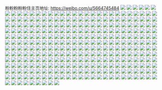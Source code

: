 粉粉粉粉粉住主页地址: https://weibo.com/u/5664745484 
![](https://wx4.sinaimg.cn/mw2000/006bmH4Ely1h9fcryr13dj30u0140107.jpg) 
![](https://wx4.sinaimg.cn/mw2000/006bmH4Ely1h9et2s01r5j30u0140q7d.jpg) 
![](https://wx4.sinaimg.cn/mw2000/006bmH4Ely1h9et2qtunoj30u016sq91.jpg) 
![](https://wx4.sinaimg.cn/mw2000/006bmH4Ely1h9et2rh0fvj30u014v0z0.jpg) 
![](https://wx4.sinaimg.cn/mw2000/006bmH4Ely1h9e1njs2dhj30u014042z.jpg) 
![](https://wx4.sinaimg.cn/mw2000/006bmH4Ely1h9e1nmi69mj30u0140wl2.jpg) 
![](https://wx4.sinaimg.cn/mw2000/006bmH4Ely1h9e1no7hpcj30u014kdm6.jpg) 
![](https://wx4.sinaimg.cn/mw2000/006bmH4Ely1h9e1nng1wtj30u01400wz.jpg) 
![](https://wx4.sinaimg.cn/mw2000/006bmH4Ely1h9e1nko0bzj30u0140tdy.jpg) 
![](https://wx4.sinaimg.cn/mw2000/006bmH4Ely1h9e1nntsl4j30u01400xn.jpg) 
![](https://wx4.sinaimg.cn/mw2000/006bmH4Ely1h9e1nmz5llj30u0140q9d.jpg) 
![](https://wx4.sinaimg.cn/mw2000/006bmH4Ely1h9e1nk6yi5j30u014045k.jpg) 
![](https://wx4.sinaimg.cn/mw2000/006bmH4Ely1h96x6jj7enj30u014cdom.jpg) 
![](https://wx4.sinaimg.cn/mw2000/006bmH4Ely1h95ebv9zu0j31sc2dsqv5.jpg) 
![](https://wx4.sinaimg.cn/mw2000/006bmH4Ely1h95ec0v70sj32c0361qv6.jpg) 
![](https://wx4.sinaimg.cn/mw2000/006bmH4Ely1h95ebkvrwkj321w2qj1ky.jpg) 
![](https://wx4.sinaimg.cn/mw2000/006bmH4Ely1h95ebx3llxj32c0340kjm.jpg) 
![](https://wx4.sinaimg.cn/mw2000/006bmH4Ely1h95ebtrzimj31sc2dskjl.jpg) 
![](https://wx4.sinaimg.cn/mw2000/006bmH4Ely1h95ebyb50dj32c036du0y.jpg) 
![](https://wx4.sinaimg.cn/mw2000/006bmH4Ely1h95ebzla98j32c035xqv6.jpg) 
![](https://wx4.sinaimg.cn/mw2000/006bmH4Ely1h8re21tjz7j326l2wthdt.jpg) 
![](https://wx4.sinaimg.cn/mw2000/006bmH4Ely1h8re22hfruj326l2wtb29.jpg) 
![](https://wx4.sinaimg.cn/mw2000/006bmH4Ely1h8re1ybx84j32802yonpf.jpg) 
![](https://wx4.sinaimg.cn/mw2000/006bmH4Ely1h8re2506roj32c0340qv5.jpg) 
![](https://wx4.sinaimg.cn/mw2000/006bmH4Ely1h8re27hot8j32yo280hdw.jpg) 
![](https://wx4.sinaimg.cn/mw2000/006bmH4Ely1h8prlqf3ozj30u016f44t.jpg) 
![](https://wx4.sinaimg.cn/mw2000/006bmH4Ely1h8prlqw4bdj30u015ejy7.jpg) 
![](https://wx4.sinaimg.cn/mw2000/006bmH4Ely1h8prmflb83j30u0140n4f.jpg) 
![](https://wx4.sinaimg.cn/mw2000/006bmH4Ely1h8prluvc9vj30u01407cn.jpg) 
![](https://wx4.sinaimg.cn/mw2000/006bmH4Ely1h8prlsi6x9j30u0140aij.jpg) 
![](https://wx4.sinaimg.cn/mw2000/006bmH4Ely1h8prltqnnaj30u0140n52.jpg) 
![](https://wx4.sinaimg.cn/mw2000/006bmH4Ely1h8prlt423nj30u0140dnu.jpg) 
![](https://wx4.sinaimg.cn/mw2000/006bmH4Ely1h8o626cfacj31de1tu7pu.jpg) 
![](https://wx4.sinaimg.cn/mw2000/006bmH4Ely1h8o5gi1565j32c03401kz.jpg) 
![](https://wx4.sinaimg.cn/mw2000/006bmH4Ely1h8o4mi4isfj32uv255npe.jpg) 
![](https://wx4.sinaimg.cn/mw2000/006bmH4Ely1h8o4mlkvj2j32c0340e83.jpg) 
![](https://wx4.sinaimg.cn/mw2000/006bmH4Ely1h8o4mfvikxj32c03404qr.jpg) 
![](https://wx4.sinaimg.cn/mw2000/006bmH4Ely1h8gol46vmhj30s10mmjv9.jpg) 
![](https://wx4.sinaimg.cn/mw2000/006bmH4Ely1h8fnenoyosj33402c07wj.jpg) 
![](https://wx4.sinaimg.cn/mw2000/006bmH4Ely1h8flkmpb8sj30wi1ycb29.jpg) 
![](https://wx4.sinaimg.cn/mw2000/006bmH4Ely1h8flkogdrsj30wi1yce81.jpg) 
![](https://wx4.sinaimg.cn/mw2000/006bmH4Ely1h8flktnip3j32802yohdu.jpg) 
![](https://wx4.sinaimg.cn/mw2000/006bmH4Ely1h8flkqglu1j32802you0y.jpg) 
![](https://wx4.sinaimg.cn/mw2000/006bmH4Ely1h8flkxbt4vj31o02801ky.jpg) 
![](https://wx4.sinaimg.cn/mw2000/006bmH4Ely1h8fll1ac99j32yo2804qs.jpg) 
![](https://wx4.sinaimg.cn/mw2000/006bmH4Ely1h8flkuvzatj32ez1t9hdu.jpg) 
![](https://wx4.sinaimg.cn/mw2000/006bmH4Ely1h8fll3ilrvj32ic1vsnpe.jpg) 
![](https://wx4.sinaimg.cn/mw2000/006bmH4Ely1h8flkkz3wgj32802you0y.jpg) 
![](https://wx4.sinaimg.cn/mw2000/006bmH4Ely1h8flksavfjj32802yoqv6.jpg) 
![](https://wx4.sinaimg.cn/mw2000/006bmH4Ely1h8flkwhc02j32802you0y.jpg) 
![](https://wx4.sinaimg.cn/mw2000/006bmH4Ely1h8flkz33m6j31y52lj1ky.jpg) 
![](https://wx4.sinaimg.cn/mw2000/006bmH4Ely1h8fll2fqm2j32yo2804qs.jpg) 
![](https://wx4.sinaimg.cn/mw2000/006bmH4Ely1h8ea1c933lj30u00u043j.jpg) 
![](https://wx4.sinaimg.cn/mw2000/006bmH4Ely1h8ea1evwmtj30u0140dnb.jpg) 
![](https://wx4.sinaimg.cn/mw2000/006bmH4Ely1h8ea1brlz7j30u00u00xt.jpg) 
![](https://wx4.sinaimg.cn/mw2000/006bmH4Ely1h8ea1bbo4gj30u0140165.jpg) 
![](https://wx4.sinaimg.cn/mw2000/006bmH4Ely1h8d7gyiy5qj30wi1ycqv5.jpg) 
![](https://wx4.sinaimg.cn/mw2000/006bmH4Ely1h8d7go4l7fj30wi17c7dk.jpg) 
![](https://wx4.sinaimg.cn/mw2000/006bmH4Ely1h8d7gnl9rtj32c0340kjm.jpg) 
![](https://wx4.sinaimg.cn/mw2000/006bmH4Ely1h8c66w3xlqj30ty13y7ex.jpg) 
![](https://wx4.sinaimg.cn/mw2000/006bmH4Ely1h89divhfiwj30u0140gq6.jpg) 
![](https://wx4.sinaimg.cn/mw2000/006bmH4Ely1h87g3yl3ljj315j0nc7ca.jpg) 
![](https://wx4.sinaimg.cn/mw2000/006bmH4Ely1h87g3z2906j30wi17bahb.jpg) 
![](https://wx4.sinaimg.cn/mw2000/006bmH4Ely1h87etmjp3gj32c02c0b2b.jpg) 
![](https://wx4.sinaimg.cn/mw2000/006bmH4Ely1h87emyh7jgj32831o2b29.jpg) 
![](https://wx4.sinaimg.cn/mw2000/006bmH4Ely1h83iq42dn0j31561k6qnw.jpg) 
![](https://wx4.sinaimg.cn/mw2000/006bmH4Ely1h83iq2vhayj30we177n5b.jpg) 
![](https://wx4.sinaimg.cn/mw2000/006bmH4Ely1h83iq4pg2yj31sc2dsqui.jpg) 
![](https://wx4.sinaimg.cn/mw2000/006bmH4Ely1h83iq1pimxj30ss12daiu.jpg) 
![](https://wx4.sinaimg.cn/mw2000/006bmH4Ely1h83iq2iidaj30v815najv.jpg) 
![](https://wx4.sinaimg.cn/mw2000/006bmH4Ely1h83iqd5lylj32c0340x6q.jpg) 
![](https://wx4.sinaimg.cn/mw2000/006bmH4Ely1h83iq3iv6nj31sc2dskjl.jpg) 
![](https://wx4.sinaimg.cn/mw2000/006bmH4Ely1h83iq4zp03j30uq14zgtc.jpg) 
![](https://wx4.sinaimg.cn/mw2000/006bmH4Ely1h83iq5bli7j30my0uljvc.jpg) 
![](https://wx4.sinaimg.cn/mw2000/006bmH4Ely1h83iq6jl98j31sc2ds1ky.jpg) 
![](https://wx4.sinaimg.cn/mw2000/006bmH4Ely1h83iq1acw3j30kb0f8gnd.jpg) 
![](https://wx4.sinaimg.cn/mw2000/006bmH4Ely1h83iqey7v7j30lc0ss78p.jpg) 
![](https://wx4.sinaimg.cn/mw2000/006bmH4Ely1h806cwbvxtj31i0200hdt.jpg) 
![](https://wx4.sinaimg.cn/mw2000/006bmH4Ely1h806d11a3pj32c0340e84.jpg) 
![](https://wx4.sinaimg.cn/mw2000/006bmH4Ely1h7zjjvglv8j30wi12oguq.jpg) 
![](https://wx4.sinaimg.cn/mw2000/006bmH4Ely1h7zji841z2j30wi0av751.jpg) 
![](https://wx4.sinaimg.cn/mw2000/006bmH4Ely1h7z9ttgp5yj31sc2ds7ro.jpg) 
![](https://wx4.sinaimg.cn/mw2000/006bmH4Ely1h7xzao1c63j31kx2t6e81.jpg) 
![](https://wx4.sinaimg.cn/mw2000/006bmH4Ely1h7xzaoemoqj30lr12lqc4.jpg) 
![](https://wx4.sinaimg.cn/mw2000/006bmH4Ely1h7wwbft46sj32c0340hdu.jpg) 
![](https://wx4.sinaimg.cn/mw2000/006bmH4Ely1h7trdlelkkj32aa31qhdv.jpg) 
![](https://wx4.sinaimg.cn/mw2000/006bmH4Ely1h7mgz1jk3qj32c0340u0z.jpg) 
![](https://wx4.sinaimg.cn/mw2000/006bmH4Ely1h7mgyueo1cj32c0340npe.jpg) 
![](https://wx4.sinaimg.cn/mw2000/006bmH4Ely1h7mgyriyfjj30lc0sg780.jpg) 
![](https://wx4.sinaimg.cn/mw2000/006bmH4Ely1h7k68zrwnuj30u01400xz.jpg) 
![](https://wx4.sinaimg.cn/mw2000/006bmH4Ely1h7k68zcii5j30u0140448.jpg) 
![](https://wx4.sinaimg.cn/mw2000/006bmH4Ely1h7k6909scrj30u014tjx3.jpg) 
![](https://wx4.sinaimg.cn/mw2000/006bmH4Ely1h7k68yvbj4j30u0150jx3.jpg) 
![](https://wx4.sinaimg.cn/mw2000/006bmH4Ely1h786ex5k94j30wi0id406.jpg) 
![](https://wx4.sinaimg.cn/mw2000/006bmH4Ely1h7867gla70j30w208rq54.jpg) 
![](https://wx4.sinaimg.cn/mw2000/006bmH4Ely1h7866qle4uj30wh0huq77.jpg) 
![](https://wx4.sinaimg.cn/mw2000/006bmH4Ely1h7866re2npj30wi126gt2.jpg) 
![](https://wx4.sinaimg.cn/mw2000/006bmH4Ely1h7866rpnvaj30wi19a7ha.jpg) 
![](https://wx4.sinaimg.cn/mw2000/006bmH4Ely1h7866sds0tj30wh08w75g.jpg) 
![](https://wx4.sinaimg.cn/mw2000/006bmH4Ely1h7866pqg15j30wg0cqtbv.jpg) 
![](https://wx4.sinaimg.cn/mw2000/006bmH4Ely1h78672km52j30wh0c7wh3.jpg) 
![](https://wx4.sinaimg.cn/mw2000/006bmH4Ely1h765vzh3vtj30u0140tai.jpg) 
![](https://wx4.sinaimg.cn/mw2000/006bmH4Ely1h765w019asj30u014040p.jpg) 
![](https://wx4.sinaimg.cn/mw2000/006bmH4Ely1h7453cgmxrj30tu13ugn6.jpg) 
![](https://wx4.sinaimg.cn/mw2000/006bmH4Ely1h7454055tqj30wb0o8dgt.jpg) 
![](https://wx4.sinaimg.cn/mw2000/006bmH4Ely1h7454imqfqj30tu13u0u3.jpg) 
![](https://wx4.sinaimg.cn/mw2000/006bmH4Ely1h7455oabwdj30tu13utby.jpg) 
![](https://wx4.sinaimg.cn/mw2000/006bmH4Ely1h72iy7curuj30wi1ycwn0.jpg) 
![](https://wx4.sinaimg.cn/mw2000/006bmH4Ely1h72iuyzkkaj30qf10jwf6.jpg) 
![](https://wx4.sinaimg.cn/mw2000/006bmH4Ely1h72ivb6jcsj31sc2dahdt.jpg) 
![](https://wx4.sinaimg.cn/mw2000/006bmH4Ely1h72ivadx98j31sc2ds0z2.jpg) 
![](https://wx4.sinaimg.cn/mw2000/006bmH4Ely1h6z3ch8tjtj31ez1x41kx.jpg) 
![](https://wx4.sinaimg.cn/mw2000/006bmH4Ely1h6vqxpj77lj30u0140gql.jpg) 
![](https://wx4.sinaimg.cn/mw2000/006bmH4Ely1h6vqh55wh1j32c03407wi.jpg) 
![](https://wx4.sinaimg.cn/mw2000/006bmH4Ely1h6vqh61m3aj32c0340qv5.jpg) 
![](https://wx4.sinaimg.cn/mw2000/006bmH4Ely1h6vqh4f51xj33402c0qv6.jpg) 
![](https://wx4.sinaimg.cn/mw2000/006bmH4Egy1h6tel59kipj30u015ajva.jpg) 
![](https://wx4.sinaimg.cn/mw2000/006bmH4Egy1h6tel88l6cj30u014i0yi.jpg) 
![](https://wx4.sinaimg.cn/mw2000/006bmH4Egy1h6soys5k9fj30u01407fs.jpg) 
![](https://wx4.sinaimg.cn/mw2000/006bmH4Egy1h6soyqq3bpj30u0140qec.jpg) 
![](https://wx4.sinaimg.cn/mw2000/006bmH4Egy1h6soyudlunj30u0140wp7.jpg) 
![](https://wx4.sinaimg.cn/mw2000/006bmH4Ely1h89ysse2p3j30u01407dx.jpg) 
![](https://wx4.sinaimg.cn/mw2000/006bmH4Egy1h6sacx6ffrj30u0140449.jpg) 
![](https://wx4.sinaimg.cn/mw2000/006bmH4Ely1h6r94opo4qj30u0140dip.jpg) 
![](https://wx4.sinaimg.cn/mw2000/006bmH4Ely1h6r94sa16tj30u0140jyp.jpg) 
![](https://wx4.sinaimg.cn/mw2000/006bmH4Ely1h6r94sxtr8j30u0140gsm.jpg) 
![](https://wx4.sinaimg.cn/mw2000/006bmH4Ely1h6r94qvdvzj30u014p7aq.jpg) 
![](https://wx4.sinaimg.cn/mw2000/006bmH4Ely1h6r94rs185j30u0140ai3.jpg) 
![](https://wx4.sinaimg.cn/mw2000/006bmH4Ely1h6r94p4km4j30u0140my9.jpg) 
![](https://wx4.sinaimg.cn/mw2000/006bmH4Ely1h6r94q1yesj30u0140jym.jpg) 
![](https://wx4.sinaimg.cn/mw2000/006bmH4Ely1h6r94rbfbsj30u01400zl.jpg) 
![](https://wx4.sinaimg.cn/mw2000/006bmH4Ely1h6qfn0ld3uj31sc2dsqv5.jpg) 
![](https://wx4.sinaimg.cn/mw2000/006bmH4Ely1h6qfn23c7lj31sc2dsqv5.jpg) 
![](https://wx4.sinaimg.cn/mw2000/006bmH4Ely1h6qfn3qoafj31sc2dsdra.jpg) 
![](https://wx4.sinaimg.cn/mw2000/006bmH4Ely1h6qfn72jc0j31sc2dsx6p.jpg) 
![](https://wx4.sinaimg.cn/mw2000/006bmH4Ely1h6qfn8ws5rj31sc2dsx6p.jpg) 
![](https://wx4.sinaimg.cn/mw2000/006bmH4Ely1h6qfmyq9v4j31sc2dswov.jpg) 
![](https://wx4.sinaimg.cn/mw2000/006bmH4Ely1h6qfivlt01j30qq0znjuq.jpg) 
![](https://wx4.sinaimg.cn/mw2000/006bmH4Ely1h6qfgynfj5j31sc2dsthu.jpg) 
![](https://wx4.sinaimg.cn/mw2000/006bmH4Ely1h6qfhuojb4j30u0140ai1.jpg) 
![](https://wx4.sinaimg.cn/mw2000/006bmH4Ely1h6qfgwz1awj32c03407wi.jpg) 
![](https://wx4.sinaimg.cn/mw2000/006bmH4Ely1h6qfh4a1k9j30u0140jss.jpg) 
![](https://wx4.sinaimg.cn/mw2000/006bmH4Ely1h6qfh3zucdj30u01400t2.jpg) 
![](https://wx4.sinaimg.cn/mw2000/006bmH4Ely1h6qfh4khuvj30u014045q.jpg) 
![](https://wx4.sinaimg.cn/mw2000/006bmH4Ely1h6qfh3j9u3j31sc2dshdt.jpg) 
![](https://wx4.sinaimg.cn/mw2000/006bmH4Ely1h6pxxmm97yj30u0140wol.jpg) 
![](https://wx4.sinaimg.cn/mw2000/006bmH4Ely1h6pxxinvpxj30u0140q87.jpg) 
![](https://wx4.sinaimg.cn/mw2000/006bmH4Ely1h6pxxpibduj30u0140k3e.jpg) 
![](https://wx4.sinaimg.cn/mw2000/006bmH4Ely1h6pxxjqkq4j30u0141djg.jpg) 
![](https://wx4.sinaimg.cn/mw2000/006bmH4Ely1h6pxxkd41pj30u014v11q.jpg) 
![](https://wx4.sinaimg.cn/mw2000/006bmH4Ely1h6pxxnacbqj30u0140416.jpg) 
![](https://wx4.sinaimg.cn/mw2000/006bmH4Ely1h6pxxlsz78j30u0140gvq.jpg) 
![](https://wx4.sinaimg.cn/mw2000/006bmH4Ely1h6pxxj6dkkj30u0140goc.jpg) 
![](https://wx4.sinaimg.cn/mw2000/006bmH4Ely1h6pxxkyl2ej30u014tjzy.jpg) 
![](https://wx4.sinaimg.cn/mw2000/006bmH4Ely1h6pxxorl6oj30u014qk3u.jpg) 
![](https://wx4.sinaimg.cn/mw2000/006bmH4Ely1h6pxxo28glj30u0140jvr.jpg) 
![](https://wx4.sinaimg.cn/mw2000/006bmH4Ely1h6pxxq3pmfj31400u0wnt.jpg) 
![](https://wx4.sinaimg.cn/mw2000/006bmH4Ely1h6paxo05b0j310b1cfwgg.jpg) 
![](https://wx4.sinaimg.cn/mw2000/006bmH4Ely1h6paxp0wnwj31gq1yan1k.jpg) 
![](https://wx4.sinaimg.cn/mw2000/006bmH4Ely1h6paxr8sisj32aa34q7ht.jpg) 
![](https://wx4.sinaimg.cn/mw2000/006bmH4Ely1h6paxtqsa2j32c0340qv6.jpg) 
![](https://wx4.sinaimg.cn/mw2000/006bmH4Ely1h6paxw3tsvj316o1kwtd4.jpg) 
![](https://wx4.sinaimg.cn/mw2000/006bmH4Ely1h6paxxurbij31sx2fsdqy.jpg) 
![](https://wx4.sinaimg.cn/mw2000/006bmH4Ely1h6paxz1ejwj31sc2ds781.jpg) 
![](https://wx4.sinaimg.cn/mw2000/006bmH4Ely1h6paxzvxn7j31sc2ds0v9.jpg) 
![](https://wx4.sinaimg.cn/mw2000/006bmH4Ely1h6paxnfewwj31sc2dstdf.jpg) 
![](https://wx4.sinaimg.cn/mw2000/006bmH4Ely1h6ooznaww9j30u0140tcr.jpg) 
![](https://wx4.sinaimg.cn/mw2000/006bmH4Ely1h6oozniq4nj30qb0hjmxl.jpg) 
![](https://wx4.sinaimg.cn/mw2000/006bmH4Ely1h6ej660s7hj31400u0agy.jpg) 
![](https://wx4.sinaimg.cn/mw2000/006bmH4Ely1h6ej66m643j30u00u00u3.jpg) 
![](https://wx4.sinaimg.cn/mw2000/006bmH4Ely1h67pmbacsfj30ro0jwwf0.jpg) 
![](https://wx4.sinaimg.cn/mw2000/006bmH4Ely1h66h5ez2zcj31sc2dshdt.jpg) 
![](https://wx4.sinaimg.cn/mw2000/006bmH4Ely1h66h1osoloj32c0340wpx.jpg) 
![](https://wx4.sinaimg.cn/mw2000/006bmH4Ely1h66h1i8bdej31sc2dse81.jpg) 
![](https://wx4.sinaimg.cn/mw2000/006bmH4Ely1h66h1m9538j30p00xd0tb.jpg) 
![](https://wx4.sinaimg.cn/mw2000/006bmH4Ely1h66gshnzssj32c0340000.jpg) 
![](https://wx4.sinaimg.cn/mw2000/006bmH4Ely1h66gsl4jt7j32c0340no3.jpg) 
![](https://wx4.sinaimg.cn/mw2000/006bmH4Ely1h5srzok9xvj30u0140dov.jpg) 
![](https://wx4.sinaimg.cn/mw2000/006bmH4Ely1h5srjxxhghj30tu13uaio.jpg) 
![](https://wx4.sinaimg.cn/mw2000/006bmH4Ely1h5srn5oby2j30u214kk2w.jpg) 
![](https://wx4.sinaimg.cn/mw2000/006bmH4Ely1h5srkeogzfj30tu13u45s.jpg) 
![](https://wx4.sinaimg.cn/mw2000/006bmH4Ely1h5srlnm1djj30ty13y4a7.jpg) 
![](https://wx4.sinaimg.cn/mw2000/006bmH4Ely1h5srlnw81aj30tu13uajh.jpg) 
![](https://wx4.sinaimg.cn/mw2000/006bmH4Ely1h5srnt0u5uj30tu13udnv.jpg) 
![](https://wx4.sinaimg.cn/mw2000/006bmH4Ely1h5srod1tt4j30tu13uqbg.jpg) 
![](https://wx4.sinaimg.cn/mw2000/006bmH4Ely1h5rp50d4nqj31z91z91kx.jpg) 
![](https://wx4.sinaimg.cn/mw2000/006bmH4Ely1h5rp4zs3r8j31m61m64h2.jpg) 
![](https://wx4.sinaimg.cn/mw2000/006bmH4Ely1h5rp4zbyruj32c0340kjm.jpg) 
![](https://wx4.sinaimg.cn/mw2000/006bmH4Ely1h5rp7vnkawj30tu13utgu.jpg) 
![](https://wx4.sinaimg.cn/mw2000/006bmH4Ely1h5rp6wuktgj30w816zagm.jpg) 
![](https://wx4.sinaimg.cn/mw2000/006bmH4Ely1h5rp51pi1rj30wi17cn3q.jpg) 
![](https://wx4.sinaimg.cn/mw2000/006bmH4Ely1h5rpaudn14j31wy1wynoz.jpg) 
![](https://wx4.sinaimg.cn/mw2000/006bmH4Ely1h5rp51gtpuj30wi17b45o.jpg) 
![](https://wx4.sinaimg.cn/mw2000/006bmH4Ely1h5rp6b9k7zj30tu13uagw.jpg) 
![](https://wx4.sinaimg.cn/mw2000/006bmH4Ely1h5rp50woqsj31pd1pdqr2.jpg) 
![](https://wx4.sinaimg.cn/mw2000/006bmH4Ely1h5rp9ol0nnj30tz0jtmzy.jpg) 
![](https://wx4.sinaimg.cn/mw2000/006bmH4Ely1h5rpac06d9j30tu13utia.jpg) 
![](https://wx4.sinaimg.cn/mw2000/006bmH4Ely1h5p80pjteqj30u01400zw.jpg) 
![](https://wx4.sinaimg.cn/mw2000/006bmH4Ely1h5p80p2bclj30u0140ag3.jpg) 
![](https://wx4.sinaimg.cn/mw2000/006bmH4Ely1h5p80onwxvj30u0140tet.jpg) 
![](https://wx4.sinaimg.cn/mw2000/006bmH4Ely1h5p80pxpexj30u0140wk7.jpg) 
![](https://wx4.sinaimg.cn/mw2000/006bmH4Ely1h5p80ql7jpj30u0140qd3.jpg) 
![](https://wx4.sinaimg.cn/mw2000/006bmH4Ely1h5mmr7qxhyj30u0140k17.jpg) 
![](https://wx4.sinaimg.cn/mw2000/006bmH4Ely1h5mmr9n429j30wi1yc4qp.jpg) 
![](https://wx4.sinaimg.cn/mw2000/006bmH4Ely1h5iw1r6v30j321n0zwe19.jpg) 
![](https://wx4.sinaimg.cn/mw2000/006bmH4Ely1h5ibno44g8j32c03407wh.jpg) 
![](https://wx4.sinaimg.cn/mw2000/006bmH4Ely1h5ibnpp2p8j30u0140q9i.jpg) 
![](https://wx4.sinaimg.cn/mw2000/006bmH4Ely1h5ibnukw7pj31sc2ds7wh.jpg) 
![](https://wx4.sinaimg.cn/mw2000/006bmH4Ely1h5ibnt6xgxj31sc2dsnh2.jpg) 
![](https://wx4.sinaimg.cn/mw2000/006bmH4Ely1h5ibnsqs08j32ak33zhdt.jpg) 
![](https://wx4.sinaimg.cn/mw2000/006bmH4Ely1h5ibnr72bmj31sc2dsu0x.jpg) 
![](https://wx4.sinaimg.cn/mw2000/006bmH4Ely1h5ibnvv31rj31sc2dstw1.jpg) 
![](https://wx4.sinaimg.cn/mw2000/006bmH4Ely1h5ibnuy432j30on0x87bi.jpg) 
![](https://wx4.sinaimg.cn/mw2000/006bmH4Ely1h5ibnor6t5j31sc2ds4om.jpg) 
![](https://wx4.sinaimg.cn/mw2000/006bmH4Ely1h5b5pb5h5hj33402c0hdu.jpg) 
![](https://wx4.sinaimg.cn/mw2000/006bmH4Ely1h5b5p4n6s7j32c0355hdt.jpg) 
![](https://wx4.sinaimg.cn/mw2000/006bmH4Ely1h5b5p5ndv0j31sc2dsqv5.jpg) 
![](https://wx4.sinaimg.cn/mw2000/006bmH4Ely1h5b5pc4ma7j31sc2ds4qp.jpg) 
![](https://wx4.sinaimg.cn/mw2000/006bmH4Ely1h5b5p7nbywj31sc2dse81.jpg) 
![](https://wx4.sinaimg.cn/mw2000/006bmH4Ely1h580ywmoprj30u0140q82.jpg) 
![](https://wx4.sinaimg.cn/mw2000/006bmH4Ely1h580yo8rxbj30u0140n2e.jpg) 
![](https://wx4.sinaimg.cn/mw2000/006bmH4Egy1h578bnyn8lj30u0140qax.jpg) 
![](https://wx4.sinaimg.cn/mw2000/006bmH4Egy1h578bohv6aj30u014iq8b.jpg) 
![](https://wx4.sinaimg.cn/mw2000/006bmH4Egy1h578dswufij30u0140tgy.jpg) 
![](https://wx4.sinaimg.cn/mw2000/006bmH4Egy1h56lcghavnj30u014otdd.jpg) 
![](https://wx4.sinaimg.cn/mw2000/006bmH4Egy1h56lcf45qhj30u0154dn0.jpg) 
![](https://wx4.sinaimg.cn/mw2000/006bmH4Egy1h56lcia69zj30fo0kw40t.jpg) 
![](https://wx4.sinaimg.cn/mw2000/006bmH4Egy1h56lcoig7fj30q30ysgq2.jpg) 
![](https://wx4.sinaimg.cn/mw2000/006bmH4Egy1h56lcmyb2aj30u014044t.jpg) 
![](https://wx4.sinaimg.cn/mw2000/006bmH4Egy1h56lcl5nqej30u0140jwh.jpg) 
![](https://wx4.sinaimg.cn/mw2000/006bmH4Egy1h56lcp4tl6j30u0140ae3.jpg) 
![](https://wx4.sinaimg.cn/mw2000/006bmH4Egy1h56lcnqi40j30u0140jxy.jpg) 
![](https://wx4.sinaimg.cn/mw2000/006bmH4Egy1h56lcm743lj30u0140wkf.jpg) 
![](https://wx4.sinaimg.cn/mw2000/006bmH4Egy1h56lcrdfl6j30u0140wjr.jpg) 
![](https://wx4.sinaimg.cn/mw2000/006bmH4Egy1h55fncd185j30lc0tvn0p.jpg) 
![](https://wx4.sinaimg.cn/mw2000/006bmH4Egy1h55fnbmfpnj30no0vw0u6.jpg) 
![](https://wx4.sinaimg.cn/mw2000/006bmH4Egy1h55fnachwvj30m30twabf.jpg) 
![](https://wx4.sinaimg.cn/mw2000/006bmH4Egy1h55fnm2id2j30u0140dm3.jpg) 
![](https://wx4.sinaimg.cn/mw2000/006bmH4Egy1h55fn15sxbj30u0140jua.jpg) 
![](https://wx4.sinaimg.cn/mw2000/006bmH4Egy1h55fnd3g71j30u014ywih.jpg) 
![](https://wx4.sinaimg.cn/mw2000/006bmH4Egy1h55fndz2w4j30u014o0x3.jpg) 
![](https://wx4.sinaimg.cn/mw2000/006bmH4Egy1h55fni13izj30u0140ahx.jpg) 
![](https://wx4.sinaimg.cn/mw2000/006bmH4Egy1h55fng1t20j30u014u42i.jpg) 
![](https://wx4.sinaimg.cn/mw2000/006bmH4Egy1h55fnnnp1sj30u0140q9h.jpg) 
![](https://wx4.sinaimg.cn/mw2000/006bmH4Egy1h558fhluaxj30u0140thh.jpg) 
![](https://wx4.sinaimg.cn/mw2000/006bmH4Egy1h558fl6fmoj315e0u07cl.jpg) 
![](https://wx4.sinaimg.cn/mw2000/006bmH4Egy1h558fb5i9wj30u0140dp8.jpg) 
![](https://wx4.sinaimg.cn/mw2000/006bmH4Egy1h558fepyg0j30u0140aja.jpg) 
![](https://wx4.sinaimg.cn/mw2000/006bmH4Egy1h558fs0xtnj30u015egrn.jpg) 
![](https://wx4.sinaimg.cn/mw2000/006bmH4Egy1h558fn524vj30u014yafq.jpg) 
![](https://wx4.sinaimg.cn/mw2000/006bmH4Egy1h558fyp3kdj31400u0q89.jpg) 
![](https://wx4.sinaimg.cn/mw2000/006bmH4Egy1h558g1pqicj31400u00z1.jpg) 
![](https://wx4.sinaimg.cn/mw2000/006bmH4Ely1h50sw8nn6pj30u0140aip.jpg) 
![](https://wx4.sinaimg.cn/mw2000/006bmH4Ely1h50svohz42j30u015odu8.jpg) 
![](https://wx4.sinaimg.cn/mw2000/006bmH4Ely1h50sw7jf6zj30u0140am2.jpg) 
![](https://wx4.sinaimg.cn/mw2000/006bmH4Ely1h50swc91ovj30u0140ajp.jpg) 
![](https://wx4.sinaimg.cn/mw2000/006bmH4Ely1h50swa0mw4j30u0140aji.jpg) 
![](https://wx4.sinaimg.cn/mw2000/006bmH4Ely1h50swavqctj30u0140n46.jpg) 
![](https://wx4.sinaimg.cn/mw2000/006bmH4Ely1h4yqs3vvy9j31sc2dsnpd.jpg) 
![](https://wx4.sinaimg.cn/mw2000/006bmH4Ely1h4yqs0br2tj31yj2m1kjl.jpg) 
![](https://wx4.sinaimg.cn/mw2000/006bmH4Ely1h4yqrvtow1j31sc2ds1kx.jpg) 
![](https://wx4.sinaimg.cn/mw2000/006bmH4Ely1h4yqs23j3yj31sc2ds4qp.jpg) 
![](https://wx4.sinaimg.cn/mw2000/006bmH4Ely1h4yqrtum83j31sc2dshdt.jpg) 
![](https://wx4.sinaimg.cn/mw2000/006bmH4Ely1h4yqs197t7j31sc2ds4qp.jpg) 
![](https://wx4.sinaimg.cn/mw2000/006bmH4Ely1h4yqs5v2ksj31sc2dse82.jpg) 
![](https://wx4.sinaimg.cn/mw2000/006bmH4Ely1h4sbuvr9w9j325u2vsb2a.jpg) 
![](https://wx4.sinaimg.cn/mw2000/006bmH4Ely1h4o16c5j96j30u0140tfb.jpg) 
![](https://wx4.sinaimg.cn/mw2000/006bmH4Ely1h4o16b9gufj30u0140jyg.jpg) 
![](https://wx4.sinaimg.cn/mw2000/006bmH4Ely1h4o16a8ifhj30u014c7ar.jpg) 
![](https://wx4.sinaimg.cn/mw2000/006bmH4Ely1h4hfkp7hotj30u016iq9q.jpg) 
![](https://wx4.sinaimg.cn/mw2000/006bmH4Ely1h4hfkpwthej30u0140wkv.jpg) 
![](https://wx4.sinaimg.cn/mw2000/006bmH4Ely1h4g1r1yr16j32c0340x6r.jpg) 
![](https://wx4.sinaimg.cn/mw2000/006bmH4Ely1h4cooirdq8j31sc2dsh2f.jpg) 
![](https://wx4.sinaimg.cn/mw2000/006bmH4Ely1h4cookudqdj328z31k7wi.jpg) 
![](https://wx4.sinaimg.cn/mw2000/006bmH4Ely1h4copknahwj31o02801ky.jpg) 
![](https://wx4.sinaimg.cn/mw2000/006bmH4Ely1h4coomcdvhj31sc2dse81.jpg) 
![](https://wx4.sinaimg.cn/mw2000/006bmH4Ely1h482tejszhj32c0340npf.jpg) 
![](https://wx4.sinaimg.cn/mw2000/006bmH4Ely1h482tfml6kj32c0340qv6.jpg) 
![](https://wx4.sinaimg.cn/mw2000/006bmH4Ely1h46olmh17xj30u01hcdmo.jpg) 
![](https://wx4.sinaimg.cn/mw2000/006bmH4Ely1h3wim2toszj32c0340qv6.jpg) 
![](https://wx4.sinaimg.cn/mw2000/006bmH4Ely1h3wim46r0vj32c0340x6q.jpg) 
![](https://wx4.sinaimg.cn/mw2000/006bmH4Ely1h3vgguyg5wj31ao1q8b29.jpg) 
![](https://wx4.sinaimg.cn/mw2000/006bmH4Ely1h3vggwvkhej31ky23yx6p.jpg) 
![](https://wx4.sinaimg.cn/mw2000/006bmH4Ely1h3vggubmntj31sc2ds4qq.jpg) 
![](https://wx4.sinaimg.cn/mw2000/006bmH4Ely1h3vggtdlw0j31sc2ds4qq.jpg) 
![](https://wx4.sinaimg.cn/mw2000/006bmH4Ely1h3vggvy2l7j31sc2dse82.jpg) 
![](https://wx4.sinaimg.cn/mw2000/006bmH4Ely1h3vggx9dusj30gb0m3adv.jpg) 
![](https://wx4.sinaimg.cn/mw2000/006bmH4Ely1h3vge5ss2aj31lk24rkf1.jpg) 
![](https://wx4.sinaimg.cn/mw2000/006bmH4Ely1h3vge9a062j31sc2ds4om.jpg) 
![](https://wx4.sinaimg.cn/mw2000/006bmH4Ely1h3vge843dkj31o0280kjl.jpg) 
![](https://wx4.sinaimg.cn/mw2000/006bmH4Ely1h3vge4morbj31ud2ghx6p.jpg) 
![](https://wx4.sinaimg.cn/mw2000/006bmH4Ely1h3vge79q1vj31o0280x6p.jpg) 
![](https://wx4.sinaimg.cn/mw2000/006bmH4Ely1h3vge21wsoj31ji220u0x.jpg) 
![](https://wx4.sinaimg.cn/mw2000/006bmH4Ely1h3vge1eyskj31sc2dsax9.jpg) 
![](https://wx4.sinaimg.cn/mw2000/006bmH4Ely1h3vge0xy1hj329p33zhdu.jpg) 
![](https://wx4.sinaimg.cn/mw2000/006bmH4Ely1h3vge8vievj31sc2dsu0x.jpg) 
![](https://wx4.sinaimg.cn/mw2000/006bmH4Ely1h3vgdzw4fuj31sc2dsh8u.jpg) 
![](https://wx4.sinaimg.cn/mw2000/006bmH4Ely1h3vgdzdhdmj31sc2dsb2a.jpg) 
![](https://wx4.sinaimg.cn/mw2000/006bmH4Ely1h3u68k68zdj31sc2dskjl.jpg) 
![](https://wx4.sinaimg.cn/mw2000/006bmH4Ely1h3u68qjqopj31sc2ds1ky.jpg) 
![](https://wx4.sinaimg.cn/mw2000/006bmH4Ely1h3u68tf034j31sc2dsx6p.jpg) 
![](https://wx4.sinaimg.cn/mw2000/006bmH4Ely1h3u641z4qyj32c0340hdv.jpg) 
![](https://wx4.sinaimg.cn/mw2000/006bmH4Ely1h3u63xuabsj32c0340e83.jpg) 
![](https://wx4.sinaimg.cn/mw2000/006bmH4Ely1h3u645dh8yj31hc1z41kx.jpg) 
![](https://wx4.sinaimg.cn/mw2000/006bmH4Ely1h3red90rxqj30ky0ryjx4.jpg) 
![](https://wx4.sinaimg.cn/mw2000/006bmH4Ely1h3red5lo4mj322x340asf.jpg) 
![](https://wx4.sinaimg.cn/mw2000/006bmH4Ely1h3red63z3xj320v340qlq.jpg) 
![](https://wx4.sinaimg.cn/mw2000/006bmH4Ely1h3red6mfzcj31zt340k7n.jpg) 
![](https://wx4.sinaimg.cn/mw2000/006bmH4Ely1h3red71571j334022okei.jpg) 
![](https://wx4.sinaimg.cn/mw2000/006bmH4Ely1h3red8p0vlj32ao3404qq.jpg) 
![](https://wx4.sinaimg.cn/mw2000/006bmH4Ely1h3rede3dnij30u01400zu.jpg) 
![](https://wx4.sinaimg.cn/mw2000/006bmH4Ely1h3red9usj6j32c0340hdu.jpg) 
![](https://wx4.sinaimg.cn/mw2000/006bmH4Ely1h3phwhs5mnj30wi1ltk3e.jpg) 
![](https://wx4.sinaimg.cn/mw2000/006bmH4Ely1h3phwj5n2gj30wi1lsgwx.jpg) 
![](https://wx4.sinaimg.cn/mw2000/006bmH4Ely1h3phwjqp6vj30wi1lsk05.jpg) 
